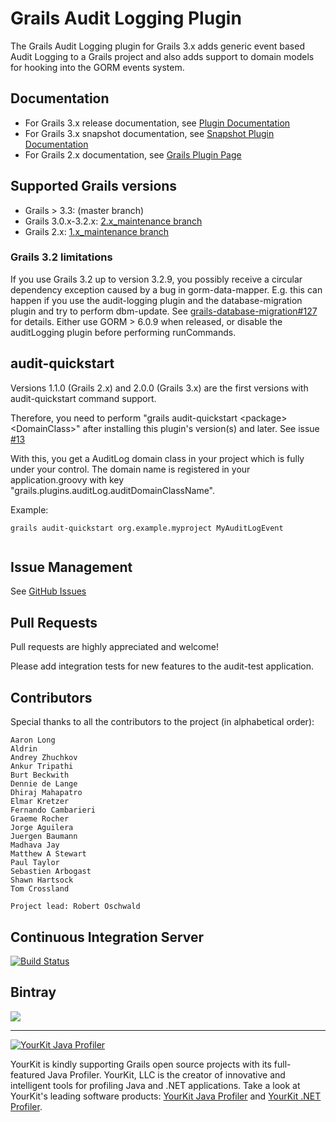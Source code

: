 # Grails Audit Logging Plugin

The Grails Audit Logging plugin for Grails 3.x adds generic event based Audit Logging to a Grails project and also adds support to domain models for hooking into the GORM events system.

## Documentation
 * For Grails 3.x release documentation, see [Plugin Documentation](https://robertoschwald.github.io/grails-audit-logging-plugin/latest/)
 * For Grails 3.x snapshot documentation, see [Snapshot Plugin Documentation](https://robertoschwald.github.io/grails-audit-logging-plugin/snapshot/plugin.html)
 * For Grails 2.x documentation, see [Grails Plugin Page](http://grails.org/plugin/audit-logging "Grails Plugin Page")

## Supported Grails versions
 * Grails > 3.3: (master branch) 
 * Grails   3.0.x-3.2.x: [2.x_maintenance branch](https://github.com/robertoschwald/grails-audit-logging-plugin/tree/2.x_maintenance)
 * Grails   2.x: [1.x_maintenance branch](https://github.com/robertoschwald/grails-audit-logging-plugin/tree/1.x_maintenance)

### Grails 3.2 limitations
If you use Grails 3.2 up to version 3.2.9, you possibly receive a circular dependency exception caused by a bug in gorm-data-mapper. E.g. this can happen if you use the audit-logging plugin and the database-migration plugin and try to perform dbm-update. See [grails-database-migration#127](https://github.com/grails-plugins/grails-database-migration/issues/127) for details. Either use GORM > 6.0.9 when released, or disable the auditLogging plugin before performing runCommands.

## audit-quickstart
Versions 1.1.0 (Grails 2.x) and 2.0.0 (Grails 3.x) are the first versions with audit-quickstart command support.

Therefore, you need to perform "grails audit-quickstart \<package\> \<DomainClass\>" after installing this plugin's version(s) and later. 
See issue [#13](https://github.com/robertoschwald/grails-audit-logging-plugin/issues/13)
  
With this, you get a AuditLog domain class in your project which is fully under your control. 
The domain name is registered in your application.groovy with key "grails.plugins.auditLog.auditDomainClassName".
  
Example:
  
```
grails audit-quickstart org.example.myproject MyAuditLogEvent
  
```

## Issue Management

See [GitHub Issues](https://github.com/robertoschwald/grails-audit-logging-plugin/issues "Issues")

## Pull Requests
Pull requests are highly appreciated and welcome!

Please add integration tests for new features to the audit-test application.

## Contributors
Special thanks to all the contributors to the project (in alphabetical order):

	Aaron Long
	Aldrin
	Andrey Zhuchkov
	Ankur Tripathi
	Burt Beckwith 
	Dennie de Lange
	Dhiraj Mahapatro
	Elmar Kretzer
	Fernando Cambarieri
	Graeme Rocher
	Jorge Aguilera
	Juergen Baumann
	Madhava Jay
	Matthew A Stewart
	Paul Taylor
	Sebastien Arbogast
	Shawn Hartsock
	Tom Crossland
	
	Project lead: Robert Oschwald


## Continuous Integration Server
[![Build Status](https://travis-ci.org/robertoschwald/grails-audit-logging-plugin.svg)](https://travis-ci.org/robertoschwald/grails-audit-logging-plugin)

## Bintray
<a href='https://bintray.com/robertoschwald/plugins/audit-logging/view?source=watch' alt='Get automatic notifications about new "audit-logging" versions'><img src='https://www.bintray.com/docs/images/bintray_badge_color.png'></a>

***

<a href="https://www.yourkit.com/java/profiler/index.jsp"><img src="https://www.yourkit.com/images/yklogo.png" alt="YourKit Java Profiler"/></a>

YourKit is kindly supporting Grails open source projects with its full-featured Java Profiler.
YourKit, LLC is the creator of innovative and intelligent tools for profiling
Java and .NET applications. Take a look at YourKit's leading software products:
[YourKit Java Profiler](http://www.yourkit.com/java/profiler/index.jsp) and
[YourKit .NET Profiler](http://www.yourkit.com/.net/profiler/index.jsp).





